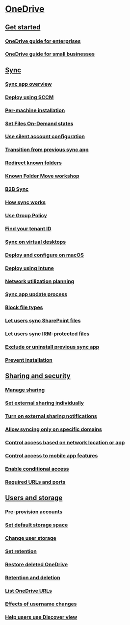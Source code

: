 ﻿  

# [OneDrive](onedrive.md)
## [Get started]()
### [OneDrive guide for enterprises](plan-onedrive-enterprise.md)
### [OneDrive guide for small businesses](One-Drive-Quickstart-Small-Business.md)
## [Sync]()
### [Sync app overview](one-drive-sync.md)
### [Deploy using SCCM](deploy-on-windows.md)
### [Per-machine installation](per-machine-installation.md)
### [Set Files On-Demand states](files-on-demand-mac.md)
### [Use silent account configuration](use-silent-account-configuration.md)
### [Transition from previous sync app](transition-from-previous-sync-client.md)
### [Redirect known folders](redirect-known-folders.md)
### [Known Folder Move workshop](known-folder-move-workshop.md)
### [B2B Sync](b2b-sync.md)
### [How sync works](sync-process.md)
### [Use Group Policy](use-group-policy.md)
### [Find your tenant ID](find-your-office-365-tenant-id.md)
### [Sync on virtual desktops](sync-vdi-support.md)
### [Deploy and configure on macOS](deploy-and-configure-on-macos.md)
### [Deploy using Intune](deploy-intune.md)
### [Network utilization planning](network-utilization-planning.md)
### [Sync app update process](sync-client-update-process.md)
### [Block file types](block-file-types.md)
### [Let users sync SharePoint files](/sharepoint/let-users-use-new-onedrive-sync-client)
### [Let users sync IRM-protected files](/sharepoint/let-users-sync-irm-protected-files)
### [Exclude or uninstall previous sync app](exclude-or-uninstall-previous-sync-client.md)
### [Prevent installation](prevent-installation.md)
## [Sharing and security]()
### [Manage sharing](manage-sharing.md)
### [Set external sharing individually](user-external-sharing-settings.md)
### [Turn on external sharing notifications](turn-on-external-sharing-notifications.md)
### [Allow syncing only on specific domains](allow-syncing-only-on-specific-domains.md)
### [Control access based on network location or app](control-access-based-on-network-location-or-app.md)
### [Control access to mobile app features](control-access-to-mobile-app-features.md)
### [Enable conditional access](enable-conditional-access.md)
### [Required URLs and ports](required-urls-and-ports.md)
## [Users and storage]()
### [Pre-provision accounts](pre-provision-accounts.md)
### [Set default storage space](set-default-storage-space.md)
### [Change user storage](change-user-storage.md)
### [Set retention](set-retention.md)
### [Restore deleted OneDrive](restore-deleted-onedrive.md)
### [Retention and deletion](retention-and-deletion.md)
### [List OneDrive URLs](list-onedrive-urls.md)
### [Effects of username changes](upn-changes.md)
### [Help users use Discover view](help-users-use-discover-view.md)


